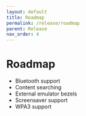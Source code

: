 ```yaml
---
layout: default
title: Roadmap
permalink: /release/roadmap
parent: Release
nav_order: 4
---
```


# Roadmap
- Bluetooth support
- Content searching
- External emulator bezels
- Screensaver support
- WPA3 support